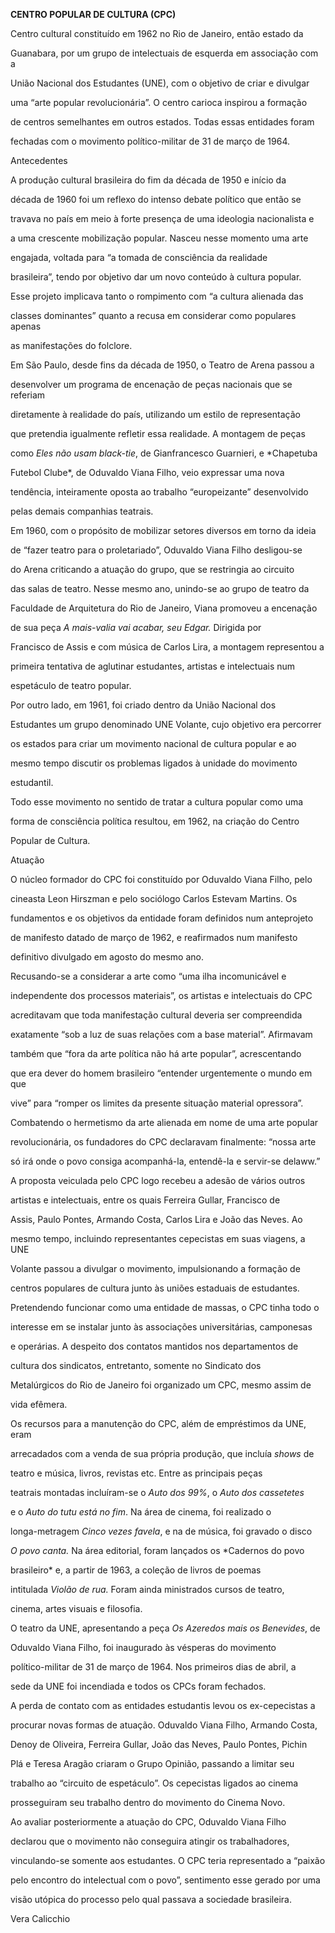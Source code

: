 **CENTRO POPULAR DE CULTURA (CPC)**



Centro cultural constituído em 1962 no Rio de Janeiro, então estado da

Guanabara, por um grupo de intelectuais de esquerda em associação com a

União Nacional dos Estudantes (UNE), com o objetivo de criar e divulgar

uma “arte popular revolucionária”. O centro carioca inspirou a formação

de centros semelhantes em outros estados. Todas essas entidades foram

fechadas com o movimento político-militar de 31 de março de 1964.



Antecedentes



A produção cultural brasileira do fim da década de 1950 e início da

década de 1960 foi um reflexo do intenso debate político que então se

travava no país em meio à forte presença de uma ideologia nacionalista e

a uma crescente mobilização popular. Nasceu nesse momento uma arte

engajada, voltada para “a tomada de consciência da realidade

brasileira”, tendo por objetivo dar um novo conteúdo à cultura popular.

Esse projeto implicava tanto o rompimento com “a cultura alienada das

classes dominantes” quanto a recusa em considerar como populares apenas

as manifestações do folclore.



Em São Paulo, desde fins da década de 1950, o Teatro de Arena passou a

desenvolver um programa de encenação de peças nacionais que se referiam

diretamente à realidade do país, utilizando um estilo de representação

que pretendia igualmente refletir essa realidade. A montagem de peças

como *Eles não usam black-tie*, de Gianfrancesco Guarnieri, e *Chapetuba

Futebol Clube*, de Oduvaldo Viana Filho, veio expressar uma nova

tendência, inteiramente oposta ao trabalho “europeizante” desenvolvido

pelas demais companhias teatrais.



Em 1960, com o propósito de mobilizar setores diversos em torno da ideia

de “fazer teatro para o proletariado”, Oduvaldo Viana Filho desligou-se

do Arena criticando a atuação do grupo, que se restringia ao circuito

das salas de teatro. Nesse mesmo ano, unindo-se ao grupo de teatro da

Faculdade de Arquitetura do Rio de Janeiro, Viana promoveu a encenação

de sua peça *A mais-valia* *vai acabar, seu Edgar.* Dirigida por

Francisco de Assis e com música de Carlos Lira, a montagem representou a

primeira tentativa de aglutinar estudantes, artistas e intelectuais num

espetáculo de teatro popular.



Por outro lado, em 1961, foi criado dentro da União Nacional dos

Estudantes um grupo denominado UNE Volante, cujo objetivo era percorrer

os estados para criar um movimento nacional de cultura popular e ao

mesmo tempo discutir os problemas ligados à unidade do movimento

estudantil.



Todo esse movimento no sentido de tratar a cultura popular como uma

forma de consciência política resultou, em 1962, na criação do Centro

Popular de Cultura.



Atuação



O núcleo formador do CPC foi constituído por Oduvaldo Viana Filho, pelo

cineasta Leon Hirszman e pelo sociólogo Carlos Estevam Martins. Os

fundamentos e os objetivos da entidade foram definidos num anteprojeto

de manifesto datado de março de 1962, e reafirmados num manifesto

definitivo divulgado em agosto do mesmo ano.



Recusando-se a considerar a arte como “uma ilha incomunicável e

independente dos processos materiais”, os artistas e intelectuais do CPC

acreditavam que toda manifestação cultural deveria ser compreendida

exatamente “sob a luz de suas relações com a base material”. Afirmavam

também que “fora da arte política não há arte popular”, acrescentando

que era dever do homem brasileiro “entender urgentemente o mundo em que

vive” para “romper os limites da presente situação material opressora”.

Combatendo o hermetismo da arte alienada em nome de uma arte popular

revolucionária, os fundadores do CPC declaravam finalmente: “nossa arte

só irá onde o povo consiga acompanhá-la, entendê-la e servir-se delaww.”



A proposta veiculada pelo CPC logo recebeu a adesão de vários outros

artistas e intelectuais, entre os quais Ferreira Gullar, Francisco de

Assis, Paulo Pontes, Armando Costa, Carlos Lira e João das Neves. Ao

mesmo tempo, incluindo representantes cepecistas em suas viagens, a UNE

Volante passou a divulgar o movimento, impulsionando a formação de

centros populares de cultura junto às uniões estaduais de estudantes.

Pretendendo funcionar como uma entidade de massas, o CPC tinha todo o

interesse em se instalar junto às associações universitárias, camponesas

e operárias. A despeito dos contatos mantidos nos departamentos de

cultura dos sindicatos, entretanto, somente no Sindicato dos

Metalúrgicos do Rio de Janeiro foi organizado um CPC, mesmo assim de

vida efêmera.



Os recursos para a manutenção do CPC, além de empréstimos da UNE, eram

arrecadados com a venda de sua própria produção, que incluía *shows* de

teatro e música, livros, revistas etc. Entre as principais peças

teatrais montadas incluíram-se o *Auto dos 99%*, o *Auto dos cassetetes*

e o *Auto do tutu está no* *fim*. Na área de cinema, foi realizado o

longa-metragem *Cinco vezes favela*, e na de música, foi gravado o disco

*O povo canta.* Na área editorial, foram lançados os *Cadernos do povo

brasileiro* e, a partir de 1963, a coleção de livros de poemas

intitulada *Violão de rua.* Foram ainda ministrados cursos de teatro,

cinema, artes visuais e filosofia.



O teatro da UNE, apresentando a peça *Os Azeredos mais os Benevides*, de

Oduvaldo Viana Filho, foi inaugurado às vésperas do movimento

político-militar de 31 de março de 1964. Nos primeiros dias de abril, a

sede da UNE foi incendiada e todos os CPCs foram fechados.



A perda de contato com as entidades estudantis levou os ex-cepecistas a

procurar novas formas de atuação. Oduvaldo Viana Filho, Armando Costa,

Denoy de Oliveira, Ferreira Gullar, João das Neves, Paulo Pontes, Pichin

Plá e Teresa Aragão criaram o Grupo Opinião, passando a limitar seu

trabalho ao “circuito de espetáculo”. Os cepecistas ligados ao cinema

prosseguiram seu trabalho dentro do movimento do Cinema Novo.



Ao avaliar posteriormente a atuação do CPC, Oduvaldo Viana Filho

declarou que o movimento não conseguira atingir os trabalhadores,

vinculando-se somente aos estudantes. O CPC teria representado a “paixão

pelo encontro do intelectual com o povo”, sentimento esse gerado por uma

visão utópica do processo pelo qual passava a sociedade brasileira.



Vera Calicchio



